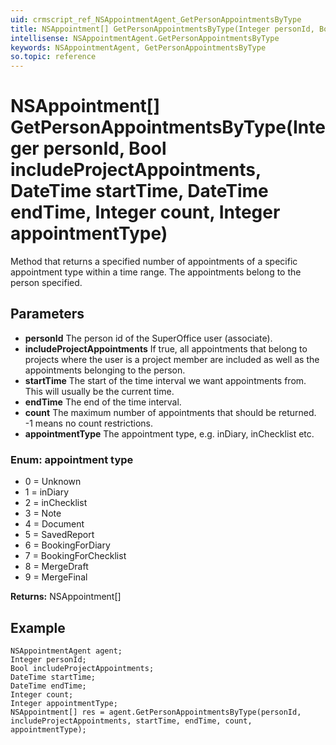 ```yaml
---
uid: crmscript_ref_NSAppointmentAgent_GetPersonAppointmentsByType
title: NSAppointment[] GetPersonAppointmentsByType(Integer personId, Bool includeProjectAppointments, DateTime startTime, DateTime endTime, Integer count, Integer appointmentType)
intellisense: NSAppointmentAgent.GetPersonAppointmentsByType
keywords: NSAppointmentAgent, GetPersonAppointmentsByType
so.topic: reference
---
```


# NSAppointment[] GetPersonAppointmentsByType(Integer personId, Bool includeProjectAppointments, DateTime startTime, DateTime endTime, Integer count, Integer appointmentType)

Method that returns a specified number of appointments of a specific appointment type within a time range. The appointments belong to the person specified.

## Parameters

* **personId** The person id of the SuperOffice user (associate).
* **includeProjectAppointments** If true, all appointments that belong to projects where the user is a project member are included as well as the appointments belonging to the person.
* **startTime** The start of the time interval we want appointments from. This will usually be the current time.
* **endTime** The end of the time interval.
* **count** The maximum number of appointments that should be returned. -1 means no count restrictions.
* **appointmentType** The appointment type, e.g. inDiary, inChecklist etc.

### Enum: appointment type

* 0 = Unknown
* 1 = inDiary
* 2 = inChecklist
* 3 = Note
* 4 = Document
* 5 = SavedReport
* 6 = BookingForDiary
* 7 = BookingForChecklist
* 8 = MergeDraft
* 9 = MergeFinal

**Returns:** NSAppointment[]

## Example

```crmscript
NSAppointmentAgent agent;
Integer personId;
Bool includeProjectAppointments;
DateTime startTime;
DateTime endTime;
Integer count;
Integer appointmentType;
NSAppointment[] res = agent.GetPersonAppointmentsByType(personId, includeProjectAppointments, startTime, endTime, count, appointmentType);
```
